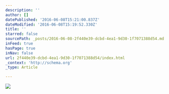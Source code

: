 ```yaml
---
description: ''
author: []
datePublished: '2016-06-08T15:21:00.837Z'
dateModified: '2016-06-08T15:19:52.330Z'
title: ''
starred: false
sourcePath: _posts/2016-06-08-2f440e39-dcbd-4ea1-9d30-1f7071388d54.md
inFeed: true
hasPage: true
inNav: false
url: 2f440e39-dcbd-4ea1-9d30-1f7071388d54/index.html
_context: 'http://schema.org'
_type: Article

---
```

![](https://the-grid-user-content.s3-us-west-2.amazonaws.com/ef74a222-f17a-45b0-b273-7f6815580e8c.png)